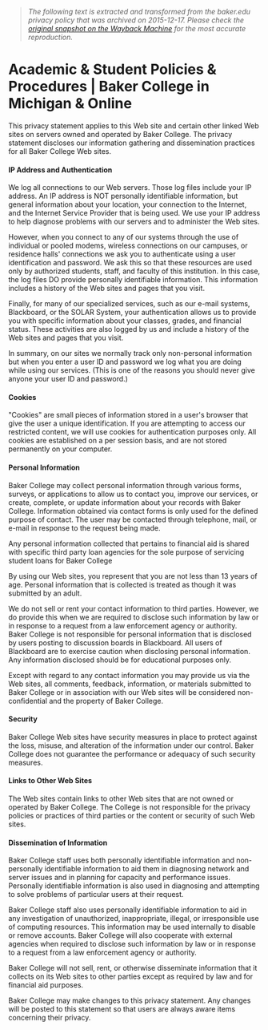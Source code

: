 > *The following text is extracted and transformed from the baker.edu privacy policy that was archived on 2015-12-17. Please check the [original snapshot on the Wayback Machine](https://web.archive.org/web/20151217234306id_/http%3A//www.baker.edu/about/policies-procedures/%23privacy-statement) for the most accurate reproduction.*

# Academic & Student Policies & Procedures | Baker College in Michigan & Online

This privacy statement applies to this Web site and certain other linked Web sites on servers owned and operated by Baker College. The privacy statement discloses our information gathering and dissemination practices for all Baker College Web sites.

#### IP Address and Authentication

We log all connections to our Web servers. Those log files include your IP address. An IP address is NOT personally identifiable information, but general information about your location, your connection to the Internet, and the Internet Service Provider that is being used. We use your IP address to help diagnose problems with our servers and to administer the Web sites.

However, when you connect to any of our systems through the use of individual or pooled modems, wireless connections on our campuses, or residence halls' connections we ask you to authenticate using a user identification and password. We ask this so that these resources are used only by authorized students, staff, and faculty of this institution. In this case, the log files DO provide personally identifiable information. This information includes a history of the Web sites and pages that you visit.

Finally, for many of our specialized services, such as our e-mail systems, Blackboard, or the SOLAR System, your authentication allows us to provide you with specific information about your classes, grades, and financial status. These activities are also logged by us and include a history of the Web sites and pages that you visit.

In summary, on our sites we normally track only non-personal information but when you enter a user ID and password we log what you are doing while using our services. (This is one of the reasons you should never give anyone your user ID and password.)

#### Cookies

"Cookies" are small pieces of information stored in a user's browser that give the user a unique identification. If you are attempting to access our restricted content, we will use cookies for authentication purposes only. All cookies are established on a per session basis, and are not stored permanently on your computer.

#### Personal Information

Baker College may collect personal information through various forms, surveys, or applications to allow us to contact you, improve our services, or create, complete, or update information about your records with Baker College. Information obtained via contact forms is only used for the defined purpose of contact. The user may be contacted through telephone, mail, or e-mail in response to the request being made.

Any personal information collected that pertains to financial aid is shared with specific third party loan agencies for the sole purpose of servicing student loans for Baker College 

By using our Web sites, you represent that you are not less than 13 years of age. Personal information that is collected is treated as though it was submitted by an adult.

We do not sell or rent your contact information to third parties. However, we do provide this when we are required to disclose such information by law or in response to a request from a law enforcement agency or authority.  
Baker College is not responsible for personal information that is disclosed by users posting to discussion boards in Blackboard. All users of Blackboard are to exercise caution when disclosing personal information. Any information disclosed should be for educational purposes only.

Except with regard to any contact information you may provide us via the Web sites, all comments, feedback, information, or materials submitted to Baker College or in association with our Web sites will be considered non-confidential and the property of Baker College.

#### Security

Baker College Web sites have security measures in place to protect against the loss, misuse, and alteration of the information under our control. Baker College does not guarantee the performance or adequacy of such security measures. 

#### Links to Other Web Sites

The Web sites contain links to other Web sites that are not owned or operated by Baker College. The College is not responsible for the privacy policies or practices of third parties or the content or security of such Web sites.

#### Dissemination of Information

Baker College staff uses both personally identifiable information and non-personally identifiable information to aid them in diagnosing network and server issues and in planning for capacity and performance issues. Personally identifiable information is also used in diagnosing and attempting to solve problems of particular users at their request.

Baker College staff also uses personally identifiable information to aid in any investigation of unauthorized, inappropriate, illegal, or irresponsible use of computing resources. This information may be used internally to disable or remove accounts. Baker College will also cooperate with external agencies when required to disclose such information by law or in response to a request from a law enforcement agency or authority.

Baker College will not sell, rent, or otherwise disseminate information that it collects on its Web sites to other parties except as required by law and for financial aid purposes.

Baker College may make changes to this privacy statement. Any changes will be posted to this statement so that users are always aware items concerning their privacy.
